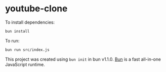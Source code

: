 # youtube-clone

To install dependencies:

```bash
bun install
```

To run:

```bash
bun run src/index.js
```

This project was created using `bun init` in bun v1.1.0. [Bun](https://bun.sh) is a fast all-in-one JavaScript runtime.

